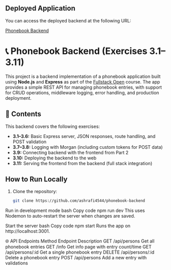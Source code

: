 ## Deployed Application

You can access the deployed backend at the following URL:

[Phonebook Backend](https://phonebook-backend-k655.onrender.com)  
# 📞 Phonebook Backend (Exercises 3.1–3.11)

This project is a backend implementation of a phonebook application built using **Node.js** and **Express** as part of the [Fullstack Open](https://fullstackopen.com/en/) course. The app provides a simple REST API for managing phonebook entries, with support for CRUD operations, middleware logging, error handling, and production deployment.

## 📁 Contents

This backend covers the following exercises:

- **3.1–3.6:** Basic Express server, JSON responses, route handling, and POST validation
- **3.7–3.8:** Logging with Morgan (including custom tokens for POST data)
- **3.9:** Connecting backend with the frontend from Part 2
- **3.10:** Deploying the backend to the web
- **3.11:** Serving the frontend from the backend (full stack integration)


## How to Run Locally

1. Clone the repository:
   ```bash
   git clone https://github.com/ashrafi4544/phonebook-backend


Run in development mode
bash
Copy code
npm run dev
This uses Nodemon to auto-restart the server when changes are saved.

Start the server
bash
Copy code
npm start
Runs the app on http://localhost:3001.

🌐 API Endpoints
Method	Endpoint	Description
GET	/api/persons	Get all phonebook entries
GET	/info	Get info page with entry count/time
GET	/api/persons/:id	Get a single phonebook entry
DELETE	/api/persons/:id	Delete a phonebook entry
POST	/api/persons	Add a new entry with validations
